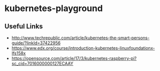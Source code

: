 # kubernetes-playground

## Useful Links
- http://www.techrepublic.com/article/kubernetes-the-smart-persons-guide/?linkId=37422956
- https://www.edx.org/course/introduction-kubernetes-linuxfoundationx-lfs158x
- https://opensource.com/article/17/3/kubernetes-raspberry-pi?sc_cid=7016000000127ECAAY
